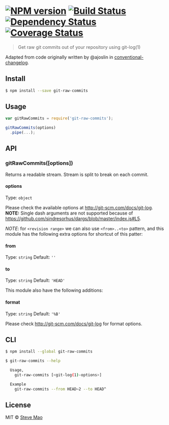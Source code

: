 #  [![NPM version][npm-image]][npm-url] [![Build Status][travis-image]][travis-url] [![Dependency Status][daviddm-image]][daviddm-url] [![Coverage Status][coveralls-image]][coveralls-url]

> Get raw git commits out of your repository using git-log(1)


Adapted from code originally written by @ajoslin in [conventional-changelog](https://github.com/ajoslin/conventional-changelog).


## Install

```sh
$ npm install --save git-raw-commits
```


## Usage

```js
var gitRawCommits = require('git-raw-commits');

gitRawCommits(options)
  .pipe(...);
```


## API

### gitRawCommits([options])

Returns a readable stream. Stream is split to break on each commit.

#### options

Type: `object`

Please check the available options at http://git-scm.com/docs/git-log.
**NOTE:** Single dash arguments are not supported because of https://github.com/sindresorhus/dargs/blob/master/index.js#L5.

*NOTE*: for `<revision range>` we can also use `<from>..<to>` pattern, and this module has the following extra options for shortcut of this patter:

#### from

Type: `string` Default: `''`

#### to

Type: `string` Default: `'HEAD'`

This module also have the following additions:

#### format

Type: `string` Default: `'%B'`

Please check http://git-scm.com/docs/git-log for format options.


## CLI

```sh
$ npm install --global git-raw-commits
```

```sh
$ git-raw-commits --help

  Usage,
    git-raw-commits [<git-log(1)-options>]

  Example
    git-raw-commits --from HEAD~2 --to HEAD^
```


## License

MIT © [Steve Mao](https://github.com/stevemao)


[npm-image]: https://badge.fury.io/js/git-raw-commits.svg
[npm-url]: https://npmjs.org/package/git-raw-commits
[travis-image]: https://travis-ci.org/stevemao/git-raw-commits.svg?branch=master
[travis-url]: https://travis-ci.org/stevemao/git-raw-commits
[daviddm-image]: https://david-dm.org/stevemao/git-raw-commits.svg?theme=shields.io
[daviddm-url]: https://david-dm.org/stevemao/git-raw-commits
[coveralls-image]: https://coveralls.io/repos/stevemao/git-raw-commits/badge.svg
[coveralls-url]: https://coveralls.io/r/stevemao/git-raw-commits
